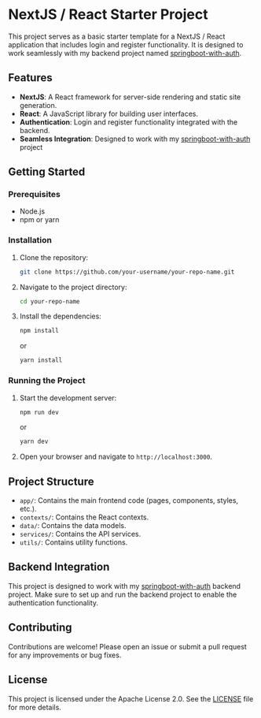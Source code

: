 # NextJS / React Starter Project

This project serves as a basic starter template for a NextJS / React application that includes login and register functionality. It is designed to work seamlessly with my backend project named [springboot-with-auth](https://github.com/Shotix/springboot-with-auth).

## Features

- **NextJS**: A React framework for server-side rendering and static site generation.
- **React**: A JavaScript library for building user interfaces.
- **Authentication**: Login and register functionality integrated with the backend.
- **Seamless Integration**: Designed to work with my [springboot-with-auth](https://github.com/Shotix/springboot-with-auth) project

## Getting Started

### Prerequisites

- Node.js
- npm or yarn

### Installation

1. Clone the repository:
    ```bash
    git clone https://github.com/your-username/your-repo-name.git
    ```
2. Navigate to the project directory:
    ```bash
    cd your-repo-name
    ```
3. Install the dependencies:
    ```bash
    npm install
    ```
   or
    ```bash
    yarn install
    ```

### Running the Project

1. Start the development server:
    ```bash
    npm run dev
    ```
   or
    ```bash
    yarn dev
    ```
2. Open your browser and navigate to `http://localhost:3000`.

## Project Structure

- `app/`: Contains the main frontend code (pages, components, styles, etc.).
- `contexts/`: Contains the React contexts.
- `data/`: Contains the data models.
- `services/`: Contains the API services.
- `utils/`: Contains utility functions.

## Backend Integration

This project is designed to work with my [springboot-with-auth](https://github.com/Shotix/springboot-with-auth) backend project. Make sure to set up and run the backend project to enable the authentication functionality.

## Contributing

Contributions are welcome! Please open an issue or submit a pull request for any improvements or bug fixes.

## License

This project is licensed under the Apache License 2.0. See the [LICENSE](./LICENSE) file for more details.
